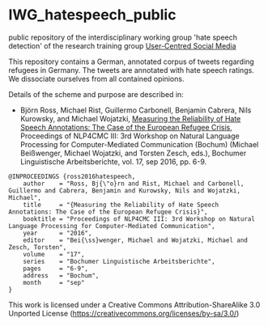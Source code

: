 # IWG_hatespeech_public
public repository of the interdisciplinary working group 'hate speech detection' of the research training group [User-Centred Social Media](http://www.ucsm.info)


This repository contains a German, annotated corpus of tweets regarding refugees in Germany.
The tweets are annotated with hate speech ratings.
We dissociate ourselves from all contained opinions.


Details of the scheme and purpose are described in:

- Björn Ross, Michael Rist, Guillermo Carbonell, Benjamin Cabrera, Nils Kurowsky, and Michael Wojatzki, [Measuring the Reliability of Hate Speech Annotations: The Case of the European Refugee Crisis](https://arxiv.org/pdf/1701.08118.pdf), Proceedings of NLP4CMC III: 3rd Workshop on Natural Language Processing for Computer-Mediated Communication (Bochum) (Michael Beißwenger, Michael Wojatzki, and Torsten Zesch, eds.), Bochumer Linguistische Arbeitsberichte, vol. 17, sep 2016, pp. 6-9.

```
@INPROCEEDINGS {ross2016hatespeech,
    author    = "Ross, Bj{\"o}rn and Rist, Michael and Carbonell, Guillermo and Cabrera, Benjamin and Kurowsky, Nils and Wojatzki, Michael",
    title     = "{Measuring the Reliability of Hate Speech Annotations: The Case of the European Refugee Crisis}",
    booktitle = "Proceedings of NLP4CMC III: 3rd Workshop on Natural Language Processing for Computer-Mediated Communication",
    year      = "2016",
    editor    = "Bei{\ss}wenger, Michael and Wojatzki, Michael and Zesch, Torsten",
    volume    = "17",
    series    = "Bochumer Linguistische Arbeitsberichte",
    pages     = "6-9",
    address   = "Bochum",
    month     = "sep"
}
```    

This work is licensed under a Creative Commons Attribution-ShareAlike 3.0 Unported License (https://creativecommons.org/licenses/by-sa/3.0/)
